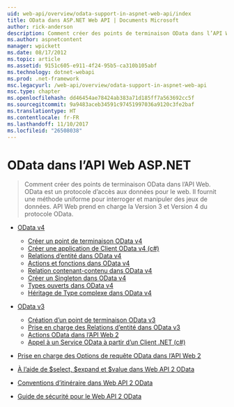 ```yaml
---
uid: web-api/overview/odata-support-in-aspnet-web-api/index
title: OData dans ASP.NET Web API | Documents Microsoft
author: rick-anderson
description: Comment créer des points de terminaison OData dans l’API Web. OData est un protocole d’accès aux données pour le web. Il fournit une méthode uniforme pour interroger et manipuler des jeux de données. Web API s...
ms.author: aspnetcontent
manager: wpickett
ms.date: 08/17/2012
ms.topic: article
ms.assetid: 9151c605-e911-4f24-95b5-ca310b105abf
ms.technology: dotnet-webapi
ms.prod: .net-framework
msc.legacyurl: /web-api/overview/odata-support-in-aspnet-web-api
msc.type: chapter
ms.openlocfilehash: dd46454ae78424ab383a71d185ff7a563692cc5f
ms.sourcegitcommit: 9a9483aceb34591c97451997036a9120c3fe2baf
ms.translationtype: HT
ms.contentlocale: fr-FR
ms.lasthandoff: 11/10/2017
ms.locfileid: "26508038"
---
```

<a name="odata-in-aspnet-web-api"></a>OData dans l’API Web ASP.NET
====================
> Comment créer des points de terminaison OData dans l’API Web. OData est un protocole d’accès aux données pour le web. Il fournit une méthode uniforme pour interroger et manipuler des jeux de données. API Web prend en charge la Version 3 et Version 4 du protocole OData.


- [OData v4](odata-v4/index.md)

    - [Créer un point de terminaison OData v4](odata-v4/create-an-odata-v4-endpoint.md)
    - [Créer une application de Client OData v4 (c#)](odata-v4/create-an-odata-v4-client-app.md)
    - [Relations d’entité dans OData v4](odata-v4/entity-relations-in-odata-v4.md)
    - [Actions et fonctions dans OData v4](odata-v4/odata-actions-and-functions.md)
    - [Relation contenant-contenu dans OData v4](odata-v4/odata-containment-in-web-api-22.md)
    - [Créer un Singleton dans OData v4](odata-v4/using-a-singleton-in-an-odata-endpoint-in-web-api-22.md)
    - [Types ouverts dans OData v4](odata-v4/use-open-types-in-odata-v4.md)
    - [Héritage de Type complexe dans OData v4](odata-v4/complex-type-inheritance-in-odata-v4.md)
- [OData v3](odata-v3/index.md)

    - [Création d’un point de terminaison OData v3](odata-v3/creating-an-odata-endpoint.md)
    - [Prise en charge des Relations d’entité dans OData v3](odata-v3/working-with-entity-relations.md)
    - [Actions OData dans l’API Web 2](odata-v3/odata-actions.md)
    - [Appel à un Service OData à partir d’un Client .NET (c#)](odata-v3/calling-an-odata-service-from-a-net-client.md)
- [Prise en charge des Options de requête OData dans l’API Web 2](supporting-odata-query-options.md)
- [À l’aide de $select, $expand et $value dans Web API 2 OData](using-select-expand-and-value.md)
- [Conventions d’itinéraire dans Web API 2 OData](odata-routing-conventions.md)
- [Guide de sécurité pour le Web API 2 OData](odata-security-guidance.md)
